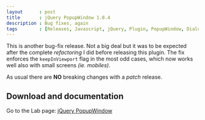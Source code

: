 ```yaml
---
layout      : post
title       : jQuery PopupWindow 1.0.4
description : Bug fixes, again
tags        : [Releases, Javascript, jQuery, Plugin, PopupWindow, Dialog, Modal, Popup, Window]
---
```


This is another bug-fix release. Not a big deal but it was to be expected after the complete *refactoring* I did before releasing this plugin.
The fix enforces the `keepInViewport` flag in the most odd cases, which now works well also with small screens *(ie. mobiles)*.

As usual there are **NO** breaking changes with a *patch* release.


## Download and documentation

Go to the Lab page: [jQuery PopupWindow](/labs/jquery-popup-window/)
